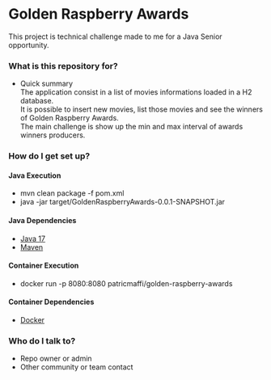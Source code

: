 # Golden Raspberry Awards #

This project is technical challenge made to me for a Java Senior opportunity.<br/>

### What is this repository for? ###
* Quick summary <br/>
The application consist in a list of movies informations loaded in a H2 database.<br/>
It is possible to insert new movies, list those movies and see the winners of Golden Raspberry Awards.<br/>
The main challenge is show up the min and max interval of awards winners producers.<br/>

### How do I get set up? ###
#### Java Execution ####
* mvn clean package -f pom.xml
* java -jar target/GoldenRaspberryAwards-0.0.1-SNAPSHOT.jar

#### Java Dependencies ####
* [Java 17](https://www.oracle.com/java/technologies/javase/jdk17-archive-downloads.html)
* [Maven](https://maven.apache.org/download.cgi)

#### Container Execution ####
* docker run -p 8080:8080 patricmaffi/golden-raspberry-awards

#### Container Dependencies ####
* [Docker](https://docs.docker.com/get-docker/)

### Who do I talk to? ###

* Repo owner or admin
* Other community or team contact